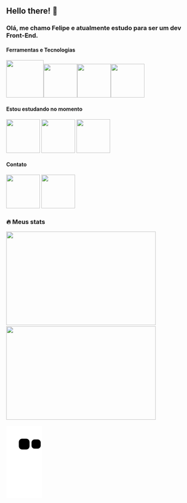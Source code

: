 ## Hello there!  👋

### Olá, me chamo Felipe e atualmente estudo para ser um dev Front-End.

#### Ferramentas e Tecnologias
<html>
<div>
   <img height="100" width="100" src="https://cdn.jsdelivr.net/gh/devicons/devicon/icons/git/git-original.svg" /><img  height="90" width="90" src="https://cdn.jsdelivr.net/gh/devicons/devicon/icons/javascript/javascript-original.svg" /><img height="90" width="90" src="https://cdn.jsdelivr.net/gh/devicons/devicon/icons/html5/html5-original-wordmark.svg" /><img height="90" width="90" src="https://cdn.jsdelivr.net/gh/devicons/devicon/icons/css3/css3-original.svg" />
</div>

#### Estou estudando no momento
   
<div>
   <img height="90" width="90" src="https://cdn.jsdelivr.net/gh/devicons/devicon/icons/react/react-original-wordmark.svg" />
   <img height="90" width="90" src="https://cdn.jsdelivr.net/gh/devicons/devicon/icons/redux/redux-original.svg" />
   <img height="90" width="90" src="https://cdn.jsdelivr.net/gh/devicons/devicon/icons/nextjs/nextjs-original.svg" />
</div>
   
#### Contato
   
<div>
  <a href="https://www.linkedin.com/in/felipepellizzon/" ><img height="90" width="90" src="https://cdn.jsdelivr.net/gh/devicons/devicon/icons/linkedin/linkedin-original.svg" /></a>
 <a href="https://www.instagram.com/felipealca"><img height="90" width="90" src="https://upload.wikimedia.org/wikipedia/commons/e/e7/Instagram_logo_2016.svg"></a> 
</div>   
   
### :fire: Meus stats  
   
<div> 
   <img height="250" width="400" src="https://github-readme-stats.vercel.app/api?username=felipepellizzon&show_icons=true&theme=radical">
   <img height="250" width="400" src="https://github-readme-stats.vercel.app/api/top-langs/?username=felipepellizzon&layout=compact">
   
</div>
   
</html>

   ![Snake animation](https://github.com/felipepellizzon/felipepellizzon/blob/output/github-contribution-grid-snake.svg)
